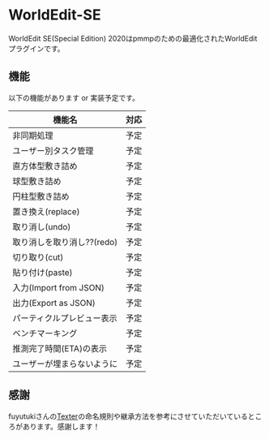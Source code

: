 # WorldEdit-SE
WorldEdit SE(Special Edition) 2020はpmmpのための最適化されたWorldEditプラグインです。

## 機能

以下の機能があります or 実装予定です。

| 機能名                         | 対応          |
| -------------------------------------------| ------------------------|
| 非同期処理                | 予定   |
| ユーザー別タスク管理                | 予定   |
| 直方体型敷き詰め               | 予定    |
| 球型敷き詰め               | 予定    |
| 円柱型敷き詰め                   | 予定     |
| 置き換え(replace)                  | 予定    |
| 取り消し(undo)                   | 予定      |
| 取り消しを取り消し??(redo)                   | 予定     |
| 切り取り(cut) | 予定      |
| 貼り付け(paste) | 予定      |
| 入力(Import from JSON)                   | 予定     |
| 出力(Export as JSON) | 予定      |
| パーティクルプレビュー表示              | 予定      |
| ベンチマーキング                  | 予定      |
| 推測完了時間(ETA)の表示               | 予定       |
| ユーザーが埋まらないように                                     |  予定       |

## 感謝

fuyutukiさんの[Texter](https://github.com/fuyutsuki/Texter)の命名規則や継承方法を参考にさせていただいているところがあります。感謝します！